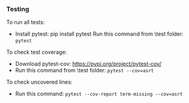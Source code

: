 ### Testing

To run all tests:
- Install pytest: pip install pytest
Run this command from \test folder: `pytest`

To check test coverage:
- Download pytest-cov: https://pypi.org/project/pytest-cov/
- Run this command from \test folder: `pytest --cov=asrt`

To check uncovered lines:
- Run this command: `pytest --cov-report term-missing --cov=asrt`